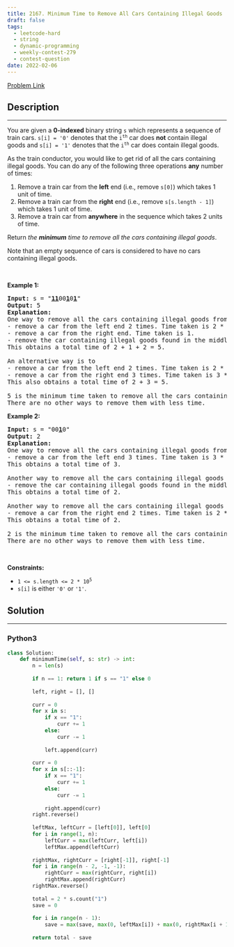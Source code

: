 ```yaml
---
title: 2167. Minimum Time to Remove All Cars Containing Illegal Goods
draft: false
tags: 
  - leetcode-hard
  - string
  - dynamic-programming
  - weekly-contest-279
  - contest-question
date: 2022-02-06
---
```


[Problem Link](https://leetcode.com/problems/minimum-time-to-remove-all-cars-containing-illegal-goods/)

## Description

---
<p>You are given a <strong>0-indexed</strong> binary string <code>s</code> which represents a sequence of train cars. <code>s[i] = &#39;0&#39;</code> denotes that the <code>i<sup>th</sup></code> car does <strong>not</strong> contain illegal goods and <code>s[i] = &#39;1&#39;</code> denotes that the <code>i<sup>th</sup></code> car does contain illegal goods.</p>

<p>As the train conductor, you would like to get rid of all the cars containing illegal goods. You can do any of the following three operations <strong>any</strong> number of times:</p>

<ol>
	<li>Remove a train car from the <strong>left</strong> end (i.e., remove <code>s[0]</code>) which takes 1 unit of time.</li>
	<li>Remove a train car from the <strong>right</strong> end (i.e., remove <code>s[s.length - 1]</code>) which takes 1 unit of time.</li>
	<li>Remove a train car from <strong>anywhere</strong> in the sequence which takes 2 units of time.</li>
</ol>

<p>Return <em>the <strong>minimum</strong> time to remove all the cars containing illegal goods</em>.</p>

<p>Note that an empty sequence of cars is considered to have no cars containing illegal goods.</p>

<p>&nbsp;</p>
<p><strong class="example">Example 1:</strong></p>

<pre>
<strong>Input:</strong> s = &quot;<strong><u>11</u></strong>00<strong><u>1</u></strong>0<strong><u>1</u></strong>&quot;
<strong>Output:</strong> 5
<strong>Explanation:</strong> 
One way to remove all the cars containing illegal goods from the sequence is to
- remove a car from the left end 2 times. Time taken is 2 * 1 = 2.
- remove a car from the right end. Time taken is 1.
- remove the car containing illegal goods found in the middle. Time taken is 2.
This obtains a total time of 2 + 1 + 2 = 5. 

An alternative way is to
- remove a car from the left end 2 times. Time taken is 2 * 1 = 2.
- remove a car from the right end 3 times. Time taken is 3 * 1 = 3.
This also obtains a total time of 2 + 3 = 5.

5 is the minimum time taken to remove all the cars containing illegal goods. 
There are no other ways to remove them with less time.
</pre>

<p><strong class="example">Example 2:</strong></p>

<pre>
<strong>Input:</strong> s = &quot;00<strong><u>1</u></strong>0&quot;
<strong>Output:</strong> 2
<strong>Explanation:</strong>
One way to remove all the cars containing illegal goods from the sequence is to
- remove a car from the left end 3 times. Time taken is 3 * 1 = 3.
This obtains a total time of 3.

Another way to remove all the cars containing illegal goods from the sequence is to
- remove the car containing illegal goods found in the middle. Time taken is 2.
This obtains a total time of 2.

Another way to remove all the cars containing illegal goods from the sequence is to 
- remove a car from the right end 2 times. Time taken is 2 * 1 = 2. 
This obtains a total time of 2.

2 is the minimum time taken to remove all the cars containing illegal goods. 
There are no other ways to remove them with less time.</pre>

<p>&nbsp;</p>
<p><strong>Constraints:</strong></p>

<ul>
	<li><code>1 &lt;= s.length &lt;= 2 * 10<sup>5</sup></code></li>
	<li><code>s[i]</code> is either <code>&#39;0&#39;</code> or <code>&#39;1&#39;</code>.</li>
</ul>


## Solution

---
### Python3
``` py title='minimum-time-to-remove-all-cars-containing-illegal-goods'
class Solution:
    def minimumTime(self, s: str) -> int:
        n = len(s)
        
        if n == 1: return 1 if s == "1" else 0
        
        left, right = [], []
        
        curr = 0
        for x in s:
            if x == "1":
                curr += 1
            else:
                curr -= 1
            
            left.append(curr)
        
        curr = 0
        for x in s[::-1]:
            if x == "1":
                curr += 1
            else:
                curr -= 1
            
            right.append(curr)
        right.reverse()
        
        leftMax, leftCurr = [left[0]], left[0]
        for i in range(1, n):
            leftCurr = max(leftCurr, left[i])
            leftMax.append(leftCurr)
        
        rightMax, rightCurr = [right[-1]], right[-1]
        for i in range(n - 2, -1, -1):
            rightCurr = max(rightCurr, right[i])
            rightMax.append(rightCurr)
        rightMax.reverse()
        
        total = 2 * s.count("1")
        save = 0
        
        for i in range(n - 1):
            save = max(save, max(0, leftMax[i]) + max(0, rightMax[i + 1]))
        
        return total - save
```

